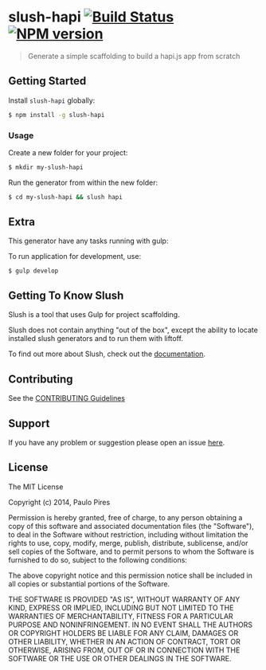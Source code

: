 # slush-hapi [![Build Status](https://secure.travis-ci.org/paulohp/slush-hapi.png?branch=master)](https://travis-ci.org/paulohp/slush-hapi) [![NPM version](https://badge-me.herokuapp.com/api/npm/slush-hapi.png)](http://badges.enytc.com/for/npm/slush-hapi)

> Generate a simple scaffolding to build a hapi.js app from scratch


## Getting Started

Install `slush-hapi` globally:

```bash
$ npm install -g slush-hapi
```

### Usage

Create a new folder for your project:

```bash
$ mkdir my-slush-hapi
```

Run the generator from within the new folder:

```bash
$ cd my-slush-hapi && slush hapi
```
## Extra
This generator have any tasks running with gulp:

To run application for development, use:

```
$ gulp develop
```

## Getting To Know Slush

Slush is a tool that uses Gulp for project scaffolding.

Slush does not contain anything "out of the box", except the ability to locate installed slush generators and to run them with liftoff.

To find out more about Slush, check out the [documentation](https://github.com/klei/slush).

## Contributing

See the [CONTRIBUTING Guidelines](https://github.com/paulohp/slush-hapi/blob/master/CONTRIBUTING.md)

## Support
If you have any problem or suggestion please open an issue [here](https://github.com/paulohp/slush-hapi/issues).

## License

The MIT License

Copyright (c) 2014, Paulo Pires

Permission is hereby granted, free of charge, to any person
obtaining a copy of this software and associated documentation
files (the "Software"), to deal in the Software without
restriction, including without limitation the rights to use,
copy, modify, merge, publish, distribute, sublicense, and/or sell
copies of the Software, and to permit persons to whom the
Software is furnished to do so, subject to the following
conditions:

The above copyright notice and this permission notice shall be
included in all copies or substantial portions of the Software.

THE SOFTWARE IS PROVIDED "AS IS", WITHOUT WARRANTY OF ANY KIND,
EXPRESS OR IMPLIED, INCLUDING BUT NOT LIMITED TO THE WARRANTIES
OF MERCHANTABILITY, FITNESS FOR A PARTICULAR PURPOSE AND
NONINFRINGEMENT. IN NO EVENT SHALL THE AUTHORS OR COPYRIGHT
HOLDERS BE LIABLE FOR ANY CLAIM, DAMAGES OR OTHER LIABILITY,
WHETHER IN AN ACTION OF CONTRACT, TORT OR OTHERWISE, ARISING
FROM, OUT OF OR IN CONNECTION WITH THE SOFTWARE OR THE USE OR
OTHER DEALINGS IN THE SOFTWARE.
